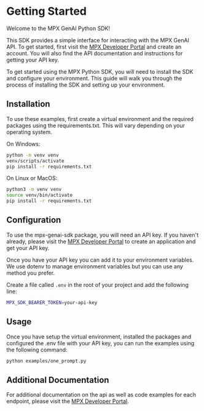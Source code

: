 # Getting Started

Welcome to the MPX GenAI Python SDK! 

This SDK provides a simple interface for interacting with the MPX GenAI API. To get started, first visit the [MPX Developer Portal](https://developers.masterpiecex.com) and create an account.  You will also find the API documentation and instructions for getting your API key.

To get started using the MPX Python SDK, you will need to install the SDK and configure your environment. This guide will walk you through the process of installing the SDK and setting up your environment.

## Installation

To use these examples, first create a virtual environment and the required packages using the requirements.txt. This will vary depending on your operating system.

On Windows:

```bash
python -m venv venv
venv/scripts/activate
pip install -r requirements.txt
```
On Linux or MacOS:

```bash
python3 -m venv venv
source venv/bin/activate
pip install -r requirements.txt
```

## Configuration

To use the mpx-genai-sdk package, you will need an API key.  If you haven't already, please visit the [MPX Developer Portal](https://developers.masterpiecex.com/apps) to create an application and get your API key.

Once you have your API key you can add it to your environment variables. We use dotenv to manage environment variables but you can use any method you prefer.

Create a file called `.env` in the root of your project and add the following line:

```bash
MPX_SDK_BEARER_TOKEN=your-api-key
```

## Usage

Once you have setup the virtual environment, installed the packages and configured the .env file with your API key, you can run the examples using the following command:

```bash
python examples/one_prompt.py
```

## Additional Documentation

For additional documentation on the api as well as code examples for each endpoint, please visit the [MPX Developer Portal](https://developers.masterpiecex.com/docs).